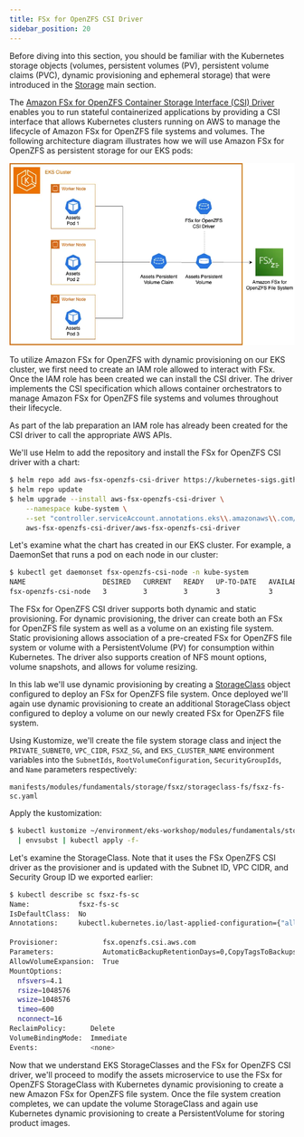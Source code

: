 ```yaml
---
title: FSx for OpenZFS CSI Driver
sidebar_position: 20
---
```


Before diving into this section, you should be familiar with the Kubernetes storage objects (volumes, persistent volumes (PV), persistent volume claims (PVC), dynamic provisioning and ephemeral storage) that were introduced in the [Storage](../index.md) main section.

The [Amazon FSx for OpenZFS Container Storage Interface (CSI) Driver](https://github.com/kubernetes-sigs/aws-fsx-openzfs-csi-driver) enables you to run stateful containerized applications by providing a CSI interface that allows Kubernetes clusters running on AWS to manage the lifecycle of Amazon FSx for OpenZFS file systems and volumes. The following architecture diagram illustrates how we will use Amazon FSx for OpenZFS as persistent storage for our EKS pods:

![Assets with FSx for OpenZFS](./assets/assets-fsxz.webp)

To utilize Amazon FSx for OpenZFS with dynamic provisioning on our EKS cluster, we first need to create an IAM role allowed to interact with FSx. Once the IAM role has been created we can install the CSI driver. The driver implements the CSI specification which allows container orchestrators to manage Amazon FSx for OpenZFS file systems and volumes throughout their lifecycle.

As part of the lab preparation an IAM role has already been created for the CSI driver to call the appropriate AWS APIs.

We'll use Helm to add the repository and install the FSx for OpenZFS CSI driver with a chart:

```bash timeout=300 wait=60
$ helm repo add aws-fsx-openzfs-csi-driver https://kubernetes-sigs.github.io/aws-fsx-openzfs-csi-driver
$ helm repo update
$ helm upgrade --install aws-fsx-openzfs-csi-driver \
    --namespace kube-system \
    --set "controller.serviceAccount.annotations.eks\\.amazonaws\\.com/role-arn"="$FSXZ_IAM_ROLE" \
    aws-fsx-openzfs-csi-driver/aws-fsx-openzfs-csi-driver
```

Let's examine what the chart has created in our EKS cluster. For example, a DaemonSet that runs a pod on each node in our cluster:

```bash
$ kubectl get daemonset fsx-openzfs-csi-node -n kube-system
NAME                   DESIRED   CURRENT   READY   UP-TO-DATE   AVAILABLE   NODE SELECTOR                 AGE
fsx-openzfs-csi-node   3         3         3       3            3           kubernetes.io/os=linux        52s
```

The FSx for OpenZFS CSI driver supports both dynamic and static provisioning. For dynamic provisioning, the driver can create both an FSx for OpenZFS file system as well as a volume on an existing file system. Static provisioning allows association of a pre-created FSx for OpenZFS file system or volume with a PersistentVolume (PV) for consumption within Kubernetes. The driver also supports creation of NFS mount options, volume snapshots, and allows for volume resizing.

In this lab we'll use dynamic provisioning by creating a [StorageClass](https://kubernetes.io/docs/concepts/storage/storage-classes/) object configured to deploy an FSx for OpenZFS file system. Once deployed we'll again use dynamic provisioning to create an additional StorageClass object configured to deploy a volume on our newly created FSx for OpenZFS file system.

Using Kustomize, we'll create the file system storage class and inject the `PRIVATE_SUBNET0`, `VPC_CIDR`, `FSXZ_SG`, and `EKS_CLUSTER_NAME` environment variables into the `SubnetIds`, `RootVolumeConfiguration`, `SecurityGroupIds`, and `Name` parameters respectively:

```file
manifests/modules/fundamentals/storage/fsxz/storageclass-fs/fsxz-fs-sc.yaml
```

Apply the kustomization:

```bash
$ kubectl kustomize ~/environment/eks-workshop/modules/fundamentals/storage/fsxz/storageclass-fs \
  | envsubst | kubectl apply -f-
```

Let's examine the StorageClass. Note that it uses the FSx OpenZFS CSI driver as the provisioner and is updated with the Subnet ID, VPC CIDR, and Security Group ID we exported earlier:

```bash
$ kubectl describe sc fsxz-fs-sc
Name:            fsxz-fs-sc
IsDefaultClass:  No
Annotations:     kubectl.kubernetes.io/last-applied-configuration={"allowVolumeExpansion":true,"apiVersion":"storage.k8s.io/v1","kind":"StorageClass","metadata":{"annotations":{},"name":"fsxz-fs-sc"},"mountOptions":["nfsvers=4.1","rsize=1048576","wsize=1048576","timeo=600","nconnect=16"],"parameters":{"AutomaticBackupRetentionDays":"0","CopyTagsToBackups":"false","CopyTagsToVolumes":"false","DailyAutomaticBackupStartTime":"\"00:00\"","DeploymentType":"\"SINGLE_AZ_HA_2\"","DiskIopsConfiguration":"{\"Mode\": \"AUTOMATIC\"}","OptionsOnDeletion":"[\"DELETE_CHILD_VOLUMES_AND_SNAPSHOTS\"]","ResourceType":"filesystem","RootVolumeConfiguration":"{\"CopyTagsToSnapshots\": false, \"DataCompressionType\": \"LZ4\", \"NfsExports\": [{\"ClientConfigurations\": [{\"Clients\": \"10.42.0.0/16\", \"Options\": [\"rw\",\"crossmnt\",\"no_root_squash\"]}]}], \"ReadOnly\": false, \"RecordSizeKiB\": 128}","SecurityGroupIds":"[\"sg-0487210592500fd09\"]","SkipFinalBackupOnDeletion":"true","SubnetIds":"[\"subnet-0c24bac47ee48d84b\"]","Tags":"[{\"Key\": \"Name\", \"Value\": \"eks-workshop-FSxZ\"}]","ThroughputCapacity":"320","WeeklyMaintenanceStartTime":"\"7:09:00\""},"provisioner":"fsx.openzfs.csi.aws.com","reclaimPolicy":"Delete"}

Provisioner:           fsx.openzfs.csi.aws.com
Parameters:            AutomaticBackupRetentionDays=0,CopyTagsToBackups=false,CopyTagsToVolumes=false,DailyAutomaticBackupStartTime="00:00",DeploymentType="SINGLE_AZ_HA_2",DiskIopsConfiguration={"Mode": "AUTOMATIC"},OptionsOnDeletion=["DELETE_CHILD_VOLUMES_AND_SNAPSHOTS"],ResourceType=filesystem,RootVolumeConfiguration={"CopyTagsToSnapshots": false, "DataCompressionType": "LZ4", "NfsExports": [{"ClientConfigurations": [{"Clients": "10.42.0.0/16", "Options": ["rw","crossmnt","no_root_squash"]}]}], "ReadOnly": false, "RecordSizeKiB": 128},SecurityGroupIds=["sg-0487210592500fd09"],SkipFinalBackupOnDeletion=true,SubnetIds=["subnet-0c24bac47ee48d84b"],Tags=[{"Key": "Name", "Value": "eks-workshop-FSxZ"}],ThroughputCapacity=320,WeeklyMaintenanceStartTime="7:09:00"
AllowVolumeExpansion:  True
MountOptions:
  nfsvers=4.1
  rsize=1048576
  wsize=1048576
  timeo=600
  nconnect=16
ReclaimPolicy:      Delete
VolumeBindingMode:  Immediate
Events:             <none>
```

Now that we understand EKS StorageClasses and the FSx for OpenZFS CSI driver, we'll proceed to modify the assets microservice to use the FSx for OpenZFS StorageClass with Kubernetes dynamic provisioning to create a new Amazon FSx for OpenZFS file system. Once the file system creation completes, we can update the volume StorageClass and again use Kubernetes dynamic provisioning to create a PersistentVolume for storing product images.
